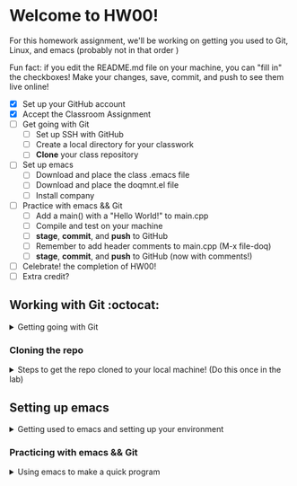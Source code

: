 # Welcome to HW00! #
For this homework assignment, we'll be working on getting you used to Git, Linux, and emacs (probably not in that order
)

Fun fact: if you edit the README.md file on your machine, you can "fill in" the checkboxes! Make your changes, save, commit, and push to see them live online!

- [X] Set up your GitHub account
- [X] Accept the Classroom Assignment
- [ ] Get going with Git
  - [ ] Set up SSH with GitHub
  - [ ] Create a local directory for your classwork
  - [ ] **Clone** your class repository
- [ ] Set up emacs
  - [ ] Download and place the class .emacs file
  - [ ] Download and place the doqmnt.el file
  - [ ] Install company
- [ ] Practice with emacs && Git
  - [ ] Add a main() with a "Hello World!" to main.cpp
  - [ ] Compile and test on your machine
  - [ ] **stage**, **commit**, and **push** to GitHub
  - [ ] Remember to add header comments to main.cpp (M-x file-doq)
  - [ ] **stage**, **commit**, and **push** to GitHub (now with comments!)
- [ ] Celebrate! the completion of HW00!
- [ ] Extra credit?

## Working with Git :octocat: ##
<details>
<summary> Getting going with Git </summary>

If you are here, that means you have successfully created your GitHub account, *and* connected to the class repo :tada:
### Getting Started ###
Creating your GitHub account is something you need to do once, and then never again.  Creating a repo (what happened when you accepted the class assignment), is something you'll likely do once per project - you shouldn't need to do it again for this assignment.
### Setting up SSH with GitHub ###
This is a task you'll need to do once per unique *machine* you work on.  Given the way the CS department Linux machines are set up, you should only need to do this once, and it will work no matter which physical machine you are using (you will need to do it for a home/personal machine if you want to though!)
1. Open a Terminal in Linux (you can click on "Activities" in the upper left, and type Terminal into the search bar)
1. In the terminal, generate an SSH key:
   ```console
   $ ssh-keygen -t ed25519 -C "username@ut.utm.edu"
   ```
   NOTES: the '$' is just there to show that you're on a Linux terminal, and you should put in your own UTM email address in the quotes! (what you signed up on GitHub with)
1. You will be prompted for a file name - press enter to accept the default file location (but remember it!)
1. You will be prompted to enter a passphrase (hit enter for no passphrase - this is the simplest thing to do!)
1. Re-enter your passphrase and press enter (or leave blank and press enter again for no passphrase)

Your SSH keypair should now be complete! :tada:

Now you need to add the public key to GitHub

To do this, we'll use the ``cat`` command, which con*cat*enates the file to your output, so we can easily see it!
1. ```console
   cat .ssh/id_ed25519.pub
   ```
   NOTE: you may have a slightly different name - the key thing is to make sure you have the file that ends with .pub - this is the public key!
6.  copy this from the terminal
    * highlight with the mouse, then hit enter (this copies it to the clipboard)
7. in the browser, click your profile photo on the upper-right of any GitHub page, then select "Settings"
8. in the user settings sidebar, click "SSH and GPG keys"
9. click on "New SSH Key"
10. in the "Title" field, add a helpful label for the key (something like "CS Lab Key" would be good!)
11. paste your key into the "Key" field
12. click "Add SSH key"

At this point, you should be good to go, though you may need to confirm your GitHub password!
We've only brushed the basics of setting up your machine to work with Git, next up: Cloning this repo to the local machine!
</details>

### Cloning the repo ###
<details>
	<summary>Steps to get the repo cloned to your local machine! (Do this once in the lab)</summary>

If you are viewing this in the browser (which you probably are):
1. Click on the green "Code" button near the top of the page
1. Make sure the SSH option is selected
1. You should see a link starting with ``git@`` - click on the clipboard next to it
1. In the terminal, make a folder to hold your CS222 projects
   ```console
   mkdir CSCI222
   ```
   It is up to you if you want to place this in your home directory (where you start by default in the terminal), or if you want to put it into the Documents folder, or Desktop folder (``cd Documents``, for example, first)
1. Now move into the new folder using the 'change directory' (`cd`) command
   ```console
   cd CSCI222
   ```
1. Now you're ready to clone your repo!  In the terminal type in:
   ```console
   git clone
   ```
   And then paste in the link starting with ``git@`` into the terminal (you can do this with a right click!)  This should result in you seeing: ``git clone git@...`` where the ... is the rest of the repository name!
   
   NOTE: you may be asked if it's OK for SSH to talk to a specific IP address.  If prompted, type in 'yes', and continue the clone operation!
1. You should now have a local copy of this repo :tada: double-check that the file structure matches what you're seeing here online (you'll want to use ``ls`` to _list_ the contents of a directory, and ``cd`` to _change directory_, or move into a folder to make sure everything looks good.

Your GitHub setup should now be complete!  We'll be working closely with Git thoughout the semester, so don't worry if it still feels a little weird!
Also, if you want to clone your repository to a personal machine, you'll need to follow these steps again!
</details>

## Setting up emacs ##
<details>
	<summary>Getting used to emacs and setting up your environment</summary>
	
We're going to be using emacs this semester for our software development.  Emacs is a powerful text-editor available freely in Linux.  It is also highly customizable!  Dr. Guerin and I have been working together to create programs that modify emacs for this class!

### Emacs Basics ###
Most of the commands we'll be using this semester will start with either C- or M-, this stands for the Control and Meta keys, respectively.  For example, ``C-x`` means to hold the control key, and then tap 'x'.  On most standard keyboards, the 'Alt' key is mapped to Meta (you can override this behavior if wanted/needed, but we're not going to cover that here)

#### Running emacs ####
In this class, we'll be primarily running emacs in the terminal:
```console
emacs -nw
```
the ``-nw`` is what will force emacs to open in the terminal, as opposed to popping up a new window.  This is useful when running emacs remotely!

#### Some very common commands (as in, you'll see/use all the time) ####
- C-x C-s - save
- C-x C-c - close the buffer (the open window)
- C-x C-f - open a file without closing emacs
- C-g - quit the current command you're entering (super helpful if you mess up/do something by accident)
- C-x space - start marking - useful for cutting, commenting out code, etc
- C-x C-w - cut (more common to cut and paste immediately instead of a coopy)
- C-x C-y - paste (yank from the kill-chain)
- M-x comment-region - will intelligently comment out the marked region
- M-x uncomment-region - will intelligently uncomment the marked region
- C-n - move down a line (down arrow also works)
- C-p - move up a line (up arrow also works)
- C-f - move forwards a character (right arrow)
- M-f - move forwards a word (also C-right arrow)
- C-b - move backwards a character (left arrow)
- M-b - move backwards a word (also C-left arrow)
- C-a - move to the beginning of a line (also home key)
- C-e - move to the end of a line (also end key)
- C-u - undo!

#### Setting up your .emacs file ####
NOTE: Before you get started, make sure you are inside the folder for this assignment, an ``ls`` should show this README.md file!

For many Linux programs, you'll use a .<program name> file to customize how that program behaves, generally known as init files.  To customize emacs, we'll be modifying your .emacs file.  This file should live in your home diretory (/home/cs0/<your username>).  You can find a starter .emacs file in <file location>, you either place a copy of the provided file into your home directory, or open up both files and copy it over line by line.  To move the file over:
```console
cp emacs/.emacs ~/.emacs
```
NOTE: this is assuming that you are in the terminal, and when you run ``ls``, you see this README.md file.

NOTE2: "~" is a special shortcut to your home directory!

Next, you'll want to move over the doqmnt file - this is an emacs extension that Dr. Guerin and I have been putting together for you!
First, you'll create a folder to hold the file inside the emacs directory, and then you'll copy over the doqmnt file stored in the emacs folder of this repository:
```console
mkdir ~/.emacs.d/include
cp emacs/doqmnt.el ~/.emacs.d/include
```
Again, this is assuming that you're in the base folder of this repository

The emacs and doqmnt files provide several helpful functions, but of immediate use:
- M-x main - this will insert a main.cpp template at the cursor point - it will include the iostream library, and use the standard namespace
- M-x file-doq - this will add header comments that match the standards for this class
- M-x fun-doq - this will add function comments that match the standards for this class

##### Installing company ####
company-mode is a useful emacs add-on, standing for complete-any - it adds in helpful completion suggestions based on what you're starting to type - helpful when writing anything in emacs, not just C++ code! (though we'll mostly be using it for C++ code in class).

You can find more information about company-mode here: [company-mode](https://company-mode.github.io/)

We will just be following the basic install steps:
1. Open your .emacs file
   ```console
   emacs -nw ~/.emacs
   ```
1. Type in: ``M-x package-install`` and hit enter
1. Type in: ``company`` and hit enter

  NOTE: if you get an error message about a failure to verify a signature, enter each command below, pressing enter after each line:
  - M-: (setq package-check-signature nil)
  - M-x package-install
  - gnu-elpa-keyring-update
  - M-: (setq package-check-signature allow-unsigned)
  
  Close and re-open the .emacs file, and try to install company again

After installing company, make sure it's always enabled:
1. Go to the end of the file ``M->``
1. Uncomment the last line ``(add-hook 'after-init-hook 'global-company-mode)`` by removing the semicolons
1. Save and exit out of emacs
  - C-x C-s (save)
  - C-x C-c (quit)

NOTE: there are a lot of company options, we only need the basic one for this class! (you're welcome to try out more if you wish!)


</details>

### Practicing with emacs && Git ###
<details>
<summary>Using emacs to make a quick program </summary>

We are now going to use our new, powerful emacs skillz (with a 'z') to make a quick program, showing off that everything is working (and also practicing the important steps of compiling, testing, and then interacting with git through `git add`, `git commit`, and `git push`

1. Open the main.cpp file in this repository
    - cd into the directory, if needed
    - then type in:
    ```console
    emacs -nw main.cpp
    ```
   - this opens up emacs with "no window" (it keeps it in the terminal)
   - NOTE: this is also how you can create a new file - just put the new file name after the ``emacs -nw`` and a new file will be created for you!
 2. Use the super-cool special "main" command that we have in our .emacs file:
     - M-x main
     - be amazed at how awesome it is!
 3. Using your skeleton main(), update it so your program prints out "Hello World!"
    - you've got this part!
 4. Save and exit emacs
    - C-x C-s
    (saving should now be done)
    - C-x C-c
    (this should exit you out of emacs, and bring you back to the console)
 5. Time to test your program!
   Remember: it's always good to test things before submitting them...
    - compile with g++:
    ```console
    g++ main.cpp -Wall -Wextra -o hello
    ```
    - this *should* happily compile (please reach out for help if you're getting errors)
    - with a happy compilation, you should now have an executable called hello (it should be green and exciting when you type in `ls`
    - run your program!
    ```console
    ./hello
    ```
    - profit! (though make sure you're printing out "Hello World!"
6. Once your program is running correctly, it's time to get your program into git!
   * First, check the **status** of your repository:
   ```console
   git status
   ```
   - you **should** see that main.cpp has been modified!
   * Next, tell git that you want this modified main.cpp to be **staged** for a commit:
   ```console
   git add main.cpp
   ```
   - if you run ``git status`` again, you should now see that main.cpp is added for commit!
   * Next, you want to **commit** your changes to your local repository:
   ```console
   git commit -m "Created my Hello World! program!"
   ```
   - NOTE: the '-m' flag is so you can add a **m**essage to your commit.
   - it doesn't need to match the above sample, but please make it say something useful, if not for your own sanity then for mine...
   - if you don't attach a message, you'll be dumped into a text editor to add a message (git enforces you leaving a note on every commit!)
   * Your main.cpp should now be committed to your local repository (:tada:yay!:tada:), but wait, it's not yet into GitHub (where it actually needs to be to count for homework...).  To get it out to GitHub, you need to **push** your commit
   ```console
   git push
   ```
   NOTE: you don't need to push to GitHub for every local commit (though it is a good habit to get into, so you don't forget to push your homework...), a single push will handle multiple local commits!
   - You should now be able to see tests running on your assignment!
   - Did they pass?  Did you remember the "!" at the end of "Hello World"?
  - if they didn't pass, open your main.cpp up again, make the changes you need, then **stage**, **commit**, and **push** your changes!

### Wait!!!
we're missing the header comments from our main.cpp - we need those for this class, and GitHub can't check for that in tests...

 Time to add in comments!
 1. Open up main.cpp again:
    ```console
    emacs -nw main.cpp
    ```
 2. Add in some file comments!
      - ``M-x file-doq`` - make sure to answer any questions it asks you
      - marvel over the awesomeness of that doqmnt file you told emacs about!
    * Save and exit emacs
      - C-x C-s
      - C-x C-c
  3. Compile and run your program to confirm you're still seeing the correct output
  ```console
  g++ main.cpp -Wall -Wextra -o hello
  ./hello
  ```
  4. **stage**, **commit**, and then **push** your updated file!
    * `git add main.cpp`
    * `git commit -m "added in header comments"`
    * `git push`
  5. Watch your tests running...
    - if they were passing before, they should still be passing!


  :tada: Celebrate! :tada: as we have completed the required portion of this lab!
### What about extra credit?
   - [ ] Submit a screenshot of the test passing on Canvas
   - [ ] In the CheatSheets folder, edit the helpers.md file to finish filling out the documentation! (don't forget to **stage**, **commit**, and **push** these changes!
:octocat:
</details>